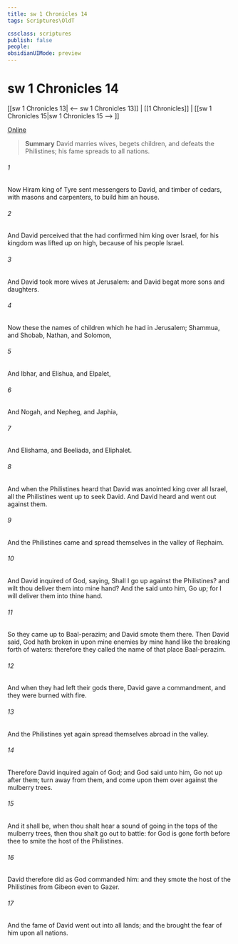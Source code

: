 ```yaml
---
title: sw 1 Chronicles 14
tags: Scriptures\OldT

cssclass: scriptures
publish: false
people:
obsidianUIMode: preview
---
```


# sw 1 Chronicles 14
[[sw 1 Chronicles 13| <-- sw 1 Chronicles 13]] | [[1 Chronicles]] | [[sw 1 Chronicles 15|sw 1 Chronicles 15 --> ]]

[Online](https://churchofjesuschrist.org/study/scriptures/ot/1-chr/14?lang=eng)

> __Summary__
David marries wives, begets children, and defeats the Philistines; his fame spreads to all nations.

###### 1 
Now Hiram king of Tyre sent messengers to David, and timber of cedars, with masons and carpenters, to build him an house.

###### 2 
And David perceived that the  had confirmed him king over Israel, for his kingdom was lifted up on high, because of his people Israel.

###### 3 
And David took more wives at Jerusalem: and David begat more sons and daughters.

###### 4 
Now these  the names of  children which he had in Jerusalem; Shammua, and Shobab, Nathan, and Solomon,

###### 5 
And Ibhar, and Elishua, and Elpalet,

###### 6 
And Nogah, and Nepheg, and Japhia,

###### 7 
And Elishama, and Beeliada, and Eliphalet.

###### 8 
And when the Philistines heard that David was anointed king over all Israel, all the Philistines went up to seek David. And David heard  and went out against them.

###### 9 
And the Philistines came and spread themselves in the valley of Rephaim.

###### 10 
And David inquired of God, saying, Shall I go up against the Philistines? and wilt thou deliver them into mine hand? And the  said unto him, Go up; for I will deliver them into thine hand.

###### 11 
So they came up to Baal-perazim; and David smote them there. Then David said, God hath broken in upon mine enemies by mine hand like the breaking forth of waters: therefore they called the name of that place Baal-perazim.

###### 12 
And when they had left their gods there, David gave a commandment, and they were burned with fire.

###### 13 
And the Philistines yet again spread themselves abroad in the valley.

###### 14 
Therefore David inquired again of God; and God said unto him, Go not up after them; turn away from them, and come upon them over against the mulberry trees.

###### 15 
And it shall be, when thou shalt hear a sound of going in the tops of the mulberry trees,  then thou shalt go out to battle: for God is gone forth before thee to smite the host of the Philistines.

###### 16 
David therefore did as God commanded him: and they smote the host of the Philistines from Gibeon even to Gazer.

###### 17 
And the fame of David went out into all lands; and the  brought the fear of him upon all nations.

